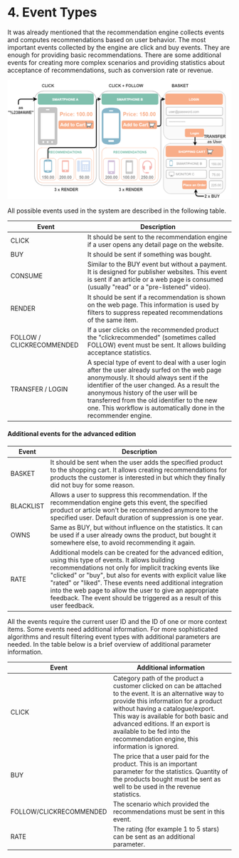 # 4. Event Types

It was already mentioned that the recommendation engine collects events and computes recommendations based on user behavior. The most important events collected by the engine are click and buy events. They are enough for providing basic recommendations. There are some additional events for creating more complex scenarios and providing statistics about acceptance of recommendations, such as conversion rate or revenue. 

![Overview of how events work](img/events_overview.png)

All possible events used in the system are described in the following table.

|Event|Description|
|---|---|
|CLICK|It should be sent to the recommendation engine if a user opens any detail page on the website.|
|BUY|It should be sent if something was bought.|
|CONSUME|Similar to the BUY event but without a payment. It is designed for publisher websites. This event is sent if an article or a web page is consumed (usually "read" or a "pre-listened" video).|
|RENDER|It should be sent if a recommendation is shown on the web page. This information is used by filters to suppress repeated recommendations of the same item.|
|FOLLOW / CLICKRECOMMENDED|If a user clicks on the recommended product the "clickrecommended" (sometimes called FOLLOW) event must be sent. It allows building acceptance statistics.|
|TRANSFER / LOGIN|A special type of event to deal with a user login after the user already surfed on the web page anonymously. It should always sent if the identifier of the user changed. As a result the anonymous history of the user will be transferred from the old identifier to the new one. This workflow is automatically done in the recommender engine.|

#### Additional events for the advanced edition

|Event|Description|
|---|---|
|BASKET|It should be sent when the user adds the specified product to the shopping cart. It allows creating recommendations for products the customer is interested in but which they finally did not buy for some reason.|
|BLACKLIST|Allows a user to suppress this recommendation. If the recommendation engine gets this event, the specified product or article won't be recommended anymore to the specified user. Default duration of suppression is one year.|
|OWNS|Same as BUY, but without influence on the statistics. It can be used if a user already owns the product, but bought it somewhere else, to avoid recommending it again.|
|RATE|Additional models can be created for the advanced edition, using this type of events. It allows building recommendations not only for implicit tracking events like "clicked" or "buy", but also for events with explicit value like "rated" or "liked". These events need additional integration into the web page to allow the user to give an appropriate feedback. The event should be triggered as a result of this user feedback.|

All the events require the current user ID and the ID of one or more context items. Some events need additional information. For more sophisticated algorithms and result filtering event types with additional parameters are needed. In the table below is a brief overview of additional parameter information.

|Event|Additional information|
|---|---|
|CLICK|Category path of the product a customer clicked on can be attached to the event. It is an alternative way to provide this information for a product without having a catalogue/export. This way is available for both basic and advanced editions. If an export is available to be fed into the recommendation engine, this information is ignored.|
|BUY|The price that a user paid for the product. This is an important parameter for the statistics. Quantity of the products bought must be sent as well to be used in the revenue statistics.|
|FOLLOW/CLICKRECOMMENDED|The scenario which provided the recommendations must be sent in this event.|
|RATE|The rating (for example 1 to 5 stars) can be sent as an additional parameter.|

